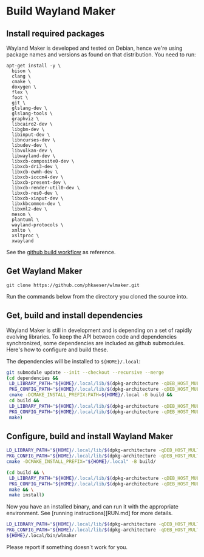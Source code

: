 # Build Wayland Maker

## Install required packages

Wayland Maker is developed and tested on Debian, hence we're using package
names and versions as found on that distribution. You need to run:

```
apt-get install -y \
  bison \
  clang \
  cmake \
  doxygen \
  flex \
  foot \
  git \
  glslang-dev \
  glslang-tools \
  graphviz \
  libcairo2-dev \
  libgbm-dev \
  libinput-dev \
  libncurses-dev \
  libudev-dev \
  libvulkan-dev \
  libwayland-dev \
  libxcb-composite0-dev \
  libxcb-dri3-dev \
  libxcb-ewmh-dev \
  libxcb-icccm4-dev \
  libxcb-present-dev \
  libxcb-render-util0-dev \
  libxcb-res0-dev \
  libxcb-xinput-dev \
  libxkbcommon-dev \
  libxml2-dev \
  meson \
  plantuml \
  wayland-protocols \
  xmlto \
  xsltproc \
  xwayland
```

See the [github build workflow](../.github/workflows/build-for-linux.yml) as reference.

## Get Wayland Maker

```
git clone https://github.com/phkaeser/wlmaker.git
```

Run the commands below from the directory you cloned the source into.

## Get, build and install dependencies

Wayland Maker is still in development and is depending on a set of rapidly
evolving libraries. To keep the API between code and dependencies synchronized,
some dependencies are included as github submodules. Here's how to configure 
and build these.

The dependencies will be installed to `${HOME}/.local`:

``` bash
git submodule update --init --checkout --recursive --merge
(cd dependencies &&
 LD_LIBRARY_PATH="${HOME}/.local/lib/$(dpkg-architecture -qDEB_HOST_MULTIARCH)" \
 PKG_CONFIG_PATH="${HOME}/.local/lib/$(dpkg-architecture -qDEB_HOST_MULTIARCH)/pkgconfig/:${HOME}/.local/share/pkgconfig/" \
 cmake -DCMAKE_INSTALL_PREFIX:PATH=${HOME}/.local -B build &&
 cd build &&
 LD_LIBRARY_PATH="${HOME}/.local/lib/$(dpkg-architecture -qDEB_HOST_MULTIARCH)" \
 PKG_CONFIG_PATH="${HOME}/.local/lib/$(dpkg-architecture -qDEB_HOST_MULTIARCH)/pkgconfig/:${HOME}/.local/share/pkgconfig/" \
 make)
```

## Configure, build and install Wayland Maker

```bash
LD_LIBRARY_PATH="${HOME}/.local/lib/$(dpkg-architecture -qDEB_HOST_MULTIARCH)" \
PKG_CONFIG_PATH="${HOME}/.local/lib/$(dpkg-architecture -qDEB_HOST_MULTIARCH)/pkgconfig/:${HOME}/.local/share/pkgconfig/" \
cmake -DCMAKE_INSTALL_PREFIX="${HOME}/.local" -B build/
```

``` bash
(cd build && \
 LD_LIBRARY_PATH="${HOME}/.local/lib/$(dpkg-architecture -qDEB_HOST_MULTIARCH)" \
 PKG_CONFIG_PATH="${HOME}/.local/lib/$(dpkg-architecture -qDEB_HOST_MULTIARCH)/pkgconfig/:${HOME}/.local/share/pkgconfig/" \
 make && \
 make install)
```

Now you have an installed binary, and can run it with the appropriate
environment. See [running instructions][RUN.md] for more details.

```bash
LD_LIBRARY_PATH="${HOME}/.local/lib/$(dpkg-architecture -qDEB_HOST_MULTIARCH)" \
PKG_CONFIG_PATH="${HOME}/.local/lib/$(dpkg-architecture -qDEB_HOST_MULTIARCH)/pkgconfig/:${HOME}/.local/share/pkgconfig/" \
${HOME}/.local/bin/wlmaker
```

Please report if something doesn´t work for you.
